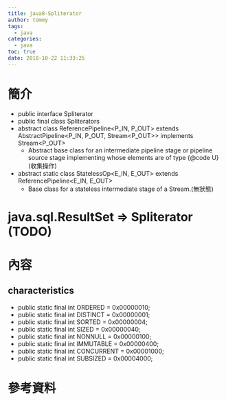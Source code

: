 ```yaml
---
title: java8-Spliterator
author: tommy
tags:
  - java
categories:
  - java
toc: true
date: 2018-10-22 11:33:25
---
```


# 簡介

- public interface Spliterator<T>
- public final class Spliterators
- abstract class ReferencePipeline<P_IN, P_OUT> extends AbstractPipeline<P_IN, P_OUT, Stream<P_OUT>> implements Stream<P_OUT>
  - Abstract base class for an intermediate pipeline stage or pipeline source stage implementing whose elements are of type {@code U}(收集操作) 
- abstract static class StatelessOp<E_IN, E_OUT> extends ReferencePipeline<E_IN, E_OUT>
  - Base class for a stateless intermediate stage of a Stream.(無狀態)



# java.sql.ResultSet => Spliterator (TODO)

<!--more-->
# 內容

## characteristics
- public static final int ORDERED    = 0x00000010;
- public static final int DISTINCT   = 0x00000001;
- public static final int SORTED     = 0x00000004;
- public static final int SIZED      = 0x00000040;
- public static final int NONNULL    = 0x00000100;
- public static final int IMMUTABLE  = 0x00000400;
- public static final int CONCURRENT = 0x00001000;
- public static final int SUBSIZED = 0x00004000;



# 參考資料



